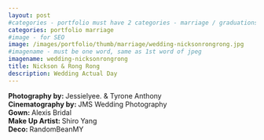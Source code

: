 ```yaml
---
layout: post
#categories - portfolio must have 2 categories - marriage / graduations / events
categories: portfolio marriage
#image - for SEO
image: /images/portfolio/thumb/marriage/wedding-nicksonrongrong.jpg
#imagename - must be one word, same as 1st word of jpeg
imagename: wedding-nicksonrongrong
title: Nickson & Rong Rong
description: Wedding Actual Day
---
```

<b>Photography by: </b>Jessielyee. & Tyrone Anthony<br>
<b>Cinematography by: </b>JMS Wedding Photography<br>
<b>Gown: </b>Alexis Bridal<br>
<b>Make Up Artist: </b>Shiro Yang<br>
<b>Deco: </b>RandomBeanMY<br>

